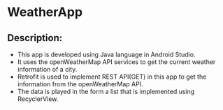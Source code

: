 # WeatherApp

## Description:
* This app is developed using Java language in Android Studio.
* It uses the openWeatherMap API services to get the current weather information of a city.
* Retrofit is used to implement REST API(GET) in this app to get the information from the openWeatherMap API.
* The data is played in the form a list that is implemented using RecyclerView.
